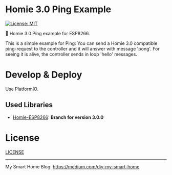 ﻿# Homie 3.0 Ping Example

[![License: MIT](https://img.shields.io/badge/License-MIT-yellow.svg)](https://opensource.org/licenses/MIT)

📣 Homie 3.0 Ping example for ESP8266.

This is a simple example for Ping: You can send a Homie 3.0 compatible ping-request to the controller and it
will answer with message 'pong'.
For seeing it is alive, the controller sends in loop 'hello' messages.

# Develop & Deploy

Use PlatformIO.

## Used Libraries

- [Homie-ESP8266](https://github.com/homieiot/homie-esp8266): **Branch for version 3.0.0**

# License

[LICENSE](LICENSE)

---

My Smart Home Blog: https://medium.com/diy-my-smart-home
